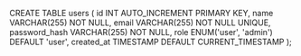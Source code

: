 CREATE TABLE users (
  id INT AUTO_INCREMENT PRIMARY KEY,
  name VARCHAR(255) NOT NULL,
  email VARCHAR(255) NOT NULL UNIQUE,
  password_hash VARCHAR(255) NOT NULL,
  role ENUM('user', 'admin') DEFAULT 'user',
  created_at TIMESTAMP DEFAULT CURRENT_TIMESTAMP
);
